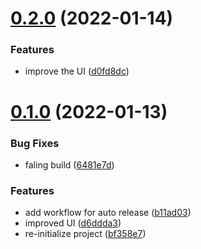 # [0.2.0](https://github.com/avneesh0612/Inscribe/compare/v0.1.0...v0.2.0) (2022-01-14)


### Features

* improve the UI ([d0fd8dc](https://github.com/avneesh0612/Inscribe/commit/d0fd8dcde9c157bdde93f5b50d60931db9a83703))



# [0.1.0](https://github.com/avneesh0612/Inscribe/compare/bf358e74b2b76a13167e74314157411712961005...v0.1.0) (2022-01-13)


### Bug Fixes

* faling build ([6481e7d](https://github.com/avneesh0612/Inscribe/commit/6481e7d253e7549fc27f6d2045d0db4d5c169138))


### Features

* add workflow for auto release ([b11ad03](https://github.com/avneesh0612/Inscribe/commit/b11ad03a3f73110b1c318e9e4fda26eec72ec2f9))
* improved UI ([d6ddda3](https://github.com/avneesh0612/Inscribe/commit/d6ddda340e086955331086850d42823e7a399989))
* re-initialize project ([bf358e7](https://github.com/avneesh0612/Inscribe/commit/bf358e74b2b76a13167e74314157411712961005))



